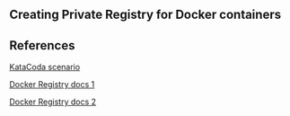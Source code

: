 ## Creating Private Registry for Docker containers

## References

[KataCoda scenario](https://www.katacoda.com/courses/docker-production/launch-private-registry)

[Docker Registry docs 1](https://docs.docker.com/registry/)

[Docker Registry docs 2](https://docs.docker.com/registry/deploying/)
